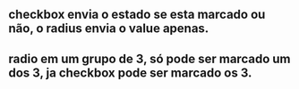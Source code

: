 ## checkbox envia o estado se esta marcado ou não, o radius envia o value apenas.

## radio em um grupo de 3, só pode ser marcado um dos 3, ja checkbox pode ser marcado os 3.